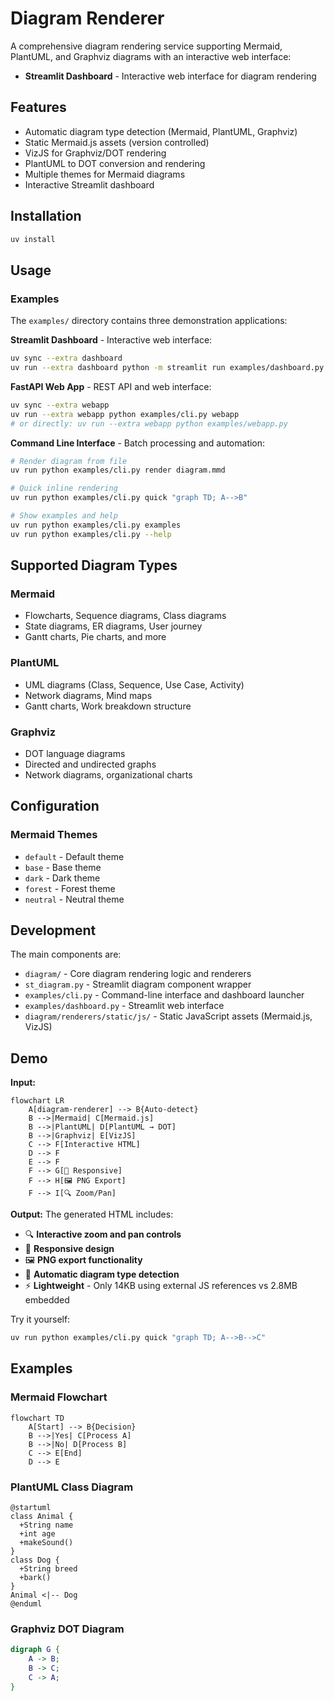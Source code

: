 # Diagram Renderer

A comprehensive diagram rendering service supporting Mermaid, PlantUML, and Graphviz diagrams with an interactive web interface:

- **Streamlit Dashboard** - Interactive web interface for diagram rendering

## Features

- Automatic diagram type detection (Mermaid, PlantUML, Graphviz)
- Static Mermaid.js assets (version controlled)
- VizJS for Graphviz/DOT rendering
- PlantUML to DOT conversion and rendering
- Multiple themes for Mermaid diagrams
- Interactive Streamlit dashboard

## Installation

```bash
uv install
```

## Usage

### Examples

The `examples/` directory contains three demonstration applications:

**Streamlit Dashboard** - Interactive web interface:
```bash
uv sync --extra dashboard
uv run --extra dashboard python -m streamlit run examples/dashboard.py
```

**FastAPI Web App** - REST API and web interface:
```bash
uv sync --extra webapp
uv run --extra webapp python examples/cli.py webapp
# or directly: uv run --extra webapp python examples/webapp.py
```

**Command Line Interface** - Batch processing and automation:
```bash
# Render diagram from file
uv run python examples/cli.py render diagram.mmd

# Quick inline rendering
uv run python examples/cli.py quick "graph TD; A-->B"

# Show examples and help
uv run python examples/cli.py examples
uv run python examples/cli.py --help
```

## Supported Diagram Types

### Mermaid
- Flowcharts, Sequence diagrams, Class diagrams
- State diagrams, ER diagrams, User journey
- Gantt charts, Pie charts, and more

### PlantUML
- UML diagrams (Class, Sequence, Use Case, Activity)
- Network diagrams, Mind maps
- Gantt charts, Work breakdown structure

### Graphviz
- DOT language diagrams
- Directed and undirected graphs
- Network diagrams, organizational charts

## Configuration

### Mermaid Themes
- `default` - Default theme
- `base` - Base theme
- `dark` - Dark theme
- `forest` - Forest theme
- `neutral` - Neutral theme

## Development

The main components are:

- `diagram/` - Core diagram rendering logic and renderers
- `st_diagram.py` - Streamlit diagram component wrapper
- `examples/cli.py` - Command-line interface and dashboard launcher
- `examples/dashboard.py` - Streamlit web interface
- `diagram/renderers/static/js/` - Static JavaScript assets (Mermaid.js, VizJS)

## Demo

**Input:**
```mermaid
flowchart LR
    A[diagram-renderer] --> B{Auto-detect}
    B -->|Mermaid| C[Mermaid.js]
    B -->|PlantUML| D[PlantUML → DOT]
    B -->|Graphviz| E[VizJS]
    C --> F[Interactive HTML]
    D --> F
    E --> F
    F --> G[📱 Responsive]
    F --> H[🖼 PNG Export]
    F --> I[🔍 Zoom/Pan]
```

**Output:** The generated HTML includes:
- 🔍 **Interactive zoom and pan controls**
- 📱 **Responsive design** 
- 🖼 **PNG export functionality**
- 🎨 **Automatic diagram type detection**
- ⚡ **Lightweight** - Only 14KB using external JS references vs 2.8MB embedded

Try it yourself:
```bash
uv run python examples/cli.py quick "graph TD; A-->B-->C"
```

## Examples

### Mermaid Flowchart
```mermaid
flowchart TD
    A[Start] --> B{Decision}
    B -->|Yes| C[Process A]
    B -->|No| D[Process B]
    C --> E[End]
    D --> E
```

### PlantUML Class Diagram
```plantuml
@startuml
class Animal {
  +String name
  +int age
  +makeSound()
}
class Dog {
  +String breed
  +bark()
}
Animal <|-- Dog
@enduml
```

### Graphviz DOT Diagram
```dot
digraph G {
    A -> B;
    B -> C;
    C -> A;
}
```